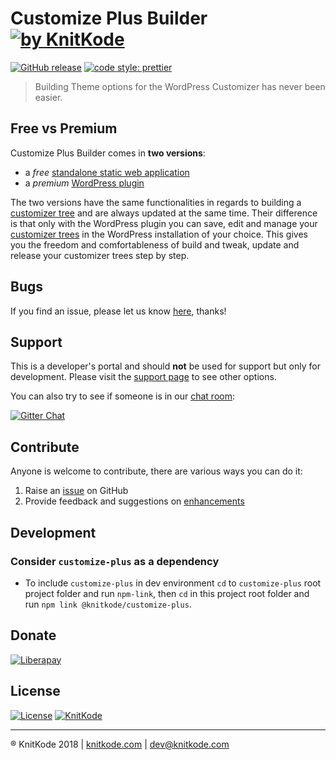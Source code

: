 # Customize Plus Builder [![by KnitKode](https://img.shields.io/badge/by-KnitKode-lightgrey.svg?style=social)](https://knitkode.com)

[![GitHub release](https://img.shields.io/github/release/knitkode/customize-plus-builder.svg)](https://github.com/knitkode/customize-plus-builder/releases/latest)
[![code style: prettier](https://img.shields.io/badge/code_style-prettier-ff69b4.svg?style=flat-square)](https://github.com/prettier/prettier)

> Building Theme options for the WordPress Customizer has never been easier.


Free vs Premium
---------------
Customize Plus Builder comes in **two versions**:
* ‎a *free* [standalone static web application](https://knitkode.com/customize-plus-builder)
* ‎a *premium* [WordPress plugin](https://knitkode.com/products/customize-plus-builder)

The two versions have the same functionalities in regards to building a [customizer tree](https://knitkode.com/customize-plus-builder#customizer-tree) and are always updated at the same time. Their difference is that only with the WordPress plugin you can save, edit and manage your [customizer trees](https://knitkode.com/customize-plus-builder#tree-manager) in the WordPress installation of your choice. This gives you the freedom and comfortableness of build and tweak, update and release your customizer trees step by step.


Bugs
---------------
If you find an issue, please let us know [here](https://github.com/knitkode/customize-plus-builder/issues?state=open), thanks!


Support
---------------
This is a developer's portal and should **not** be used for support but only for development. Please visit the [support page](https://knitkode.com/support) to see other options.

You can also try to see if someone is in our [chat room](https://gitter.im/knitkode/customize-plus-builder):

[![Gitter Chat](http://img.shields.io/badge/GITTER-JOIN%20CHAT-1DCE73.svg)](https://gitter.im/knitkode/customize-plus-builder)


Contribute
---------------
Anyone is welcome to contribute, there are various ways you can do it:

1. Raise an [issue](https://github.com/knitkode/customize-plus-builder/issues) on GitHub
2. Provide feedback and suggestions on [enhancements](https://github.com/knitkode/customize-plus-builder/issues?direction=desc&labels=Enhancement&page=1&sort=created&state=open)


Development
---------------

### Consider `customize-plus` as a dependency

- To include `customize-plus` in dev environment `cd` to `customize-plus` root project folder and run `npm-link`, then `cd` in this project root folder and run `npm link @knitkode/customize-plus`.


Donate
---------------
[![Liberapay](https://img.shields.io/liberapay/KnitKode/receives.svg)](https://liberapay.com/KnitKode/donate)


License
---------------
 [![License](https://img.shields.io/badge/license-MIT-blue.svg)](http://doge.mit-license.org) [![KnitKode](https://img.shields.io/badge/%C2%A9KnitKode-2017-blue.svg)](https://knitkode.com)


---------------
:registered: KnitKode 2018 | [knitkode.com](https://knitkode.com) | dev@knitkode.com
